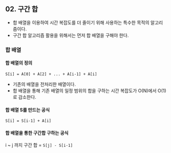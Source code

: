 ## 02. 구간 합 

- 합 배열을 이용하여 시간 복잡도를 더 줄이기 위해 사용하는 특수한 목적의 알고리즘이다.
- 구간 합 알고리즘 활용을 위해서는 먼저 합 배열을 구해야 한다.

### 합 배열

#### 합 배열의 정의

`S[i] = A[0] + A[2] + ... + A[i-1] + A[i]`

- 기존의 배열을 전처리한 배열이다.
- 합 배열을 통해 기존 배열의 일정 범위의 합을 구하는 시간 복잡도가 O(N)에서 O(1)로 감소한다.

#### 합 배열 S를 만드는 공식

`S[i] = S[i-1] + A[i]`

#### 합 배열을 통한 구간합 구하는 공식

i ~ j 까지 구간 합 = `S[j] - S[i-1]`